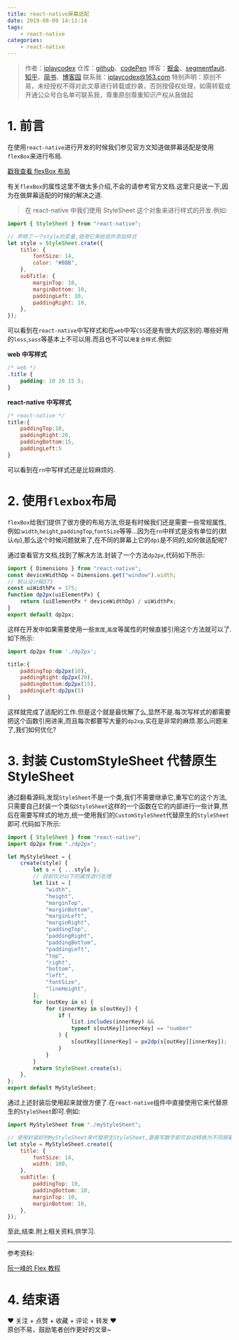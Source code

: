 ```yaml
---
title: react-native屏幕适配
date: 2019-08-09 14:11:14
tags:
    - react-native
categories:
    - react-native
---
```


> 作者：[iplaycodex](http://iplaycodex.com)
> 仓库：[github](https://github.com/iplaycodex)、[codePen](https://codepen.io/iplaycodex)
> 博客：[掘金](https://juejin.im/user/3597257774478359)、[segmentfault](https://segmentfault.com/u/iplaycodex)、[知乎](https://www.zhihu.com/people/CallMeAllenLliu)、[简书](https://www.jianshu.com/u/9cd27f169c7e)、[博客园](https://www.cnblogs.com/)
> 联系我：[iplaycodex@163.com](iplaycodex@163.com)
> 特别声明：原创不易，未经授权不得对此文章进行转载或抄袭，否则按侵权处理，如需转载或开通公众号白名单可联系我，尊重原创尊重知识产权从我做起

# 1. 前言

在使用`react-native`进行开发的时候我们参见官方文知道做屏幕适配是使用`flexBox`来进行布局.

[戳我查看 flexBox 布局](https://reactnative.cn/docs/flexbox/)

有关`flexBox`的属性这里不做太多介绍,不会的请参考官方文档.这里只是说一下,因为在做屏幕适配的时候的解决之道.

> 在 react-native 中我们使用 StyleSheet 这个对象来进行样式的开发.例如:

```javascript
import { StyleSheet } from "react-native";

// 声明了一个style的变量,使用它来给组件添加样式
let style = StyleSheet.crate({
    title: {
        fontSize: 14,
        color: "#BBB",
    },
    subTitle: {
        marginTop: 10,
        marginBottom: 10,
        paddingLeft: 10,
        paddingRight: 10,
    },
});
```

<!--more-->

可以看到在`react-native`中写样式和在`web`中写`CSS`还是有很大的区别的.哪些好用的`less`,`sass`等基本上不可以用.而且也不可以`用复合样式`.例如:

**web 中写样式**

```css
/* web */
.title {
    padding: 10 20 15 5;
}
```

**react-native 中写样式**

```javascript
/* react-native */
title:{
    paddingTop:10,
    paddingRight:20,
    paddingBottom:15,
    paddingLeft:5
}
```

可以看到在`rn`中写样式还是比较麻烦的.

# 2. 使用`flexbox`布局

`flexBox`给我们提供了很方便的布局方法,但是有时候我们还是需要一些常规属性,例如:`width`,`height`,`paddingTop`,`fontSize`等等...因为在`rn`中样式是没有单位的(默认`dp`),那么这个时候问题就来了,在不同的屏幕上它的`dpi`是不同的,如何做适配呢?

通过查看官方文档,找到了解决方法.封装了一个方法`dp2px`,代码如下所示:

```javascript
import { Dimensions } from "react-native";
const deviceWidthDp = Dimensions.get("window").width;
// 默认设计稿375
const uiWidthPx = 375;
function dp2px(uiElementPx) {
    return (uiElementPx * deviceWidthDp) / uiWidthPx;
}
export default dp2px;
```

这样在开发中如果需要使用一些`宽度`,`高度`等属性的时候直接引用这个方法就可以了.如下所示:

```javascript
import dp2px from './dp2px';

title:{
    paddingTop:dp2px(10),
    paddingRight:dp2px(20),
    paddingBottom:dp2px(15),
    paddingLeft:dp2px(5)
}
```

这样就完成了适配的工作.但是这个就是最优解了么,显然不是.每次写样式的都需要把这个函数引用进来,而且每次都要写大量的`dp2xp`,实在是非常的麻烦.那么问题来了,我们如何优化?

# 3. 封装 CustomStyleSheet 代替原生 StyleSheet

通过翻看源码,发现`StyleSheet`不是一个类,我们不需要继承它,重写它的这个方法,只需要自己封装一个类似`StyleSheet`这样的一个函数在它的内部进行一些计算,然后在需要写样式的地方,统一使用我们的`CustomStyleSheet`代替原生的`StyleSheet`即可.代码如下所示:

```javascript
import { StyleSheet } from "react-native";
import dp2px from "./dp2px";

let MyStyleSheet = {
    create(style) {
        let s = { ...style };
        // 目前仅对以下的属性进行处理
        let list = [
            "width",
            "height",
            "marginTop",
            "marginBottom",
            "marginLeft",
            "marginRight",
            "paddingTop",
            "paddingRight",
            "paddingBottom",
            "paddingLeft",
            "top",
            "right",
            "bottom",
            "left",
            "fontSize",
            "lineHeight",
        ];
        for (outKey in s) {
            for (innerKey in s[outKey]) {
                if (
                    list.includes(innerKey) &&
                    typeof s[outKey][innerKey] == "number"
                ) {
                    s[outKey][innerKey] = px2dp(s[outKey][innerKey]);
                }
            }
        }
        return StyleSheet.create(s);
    },
};
export default MyStyleSheet;
```

通过上述封装后使用起来就很方便了.在`react-native`组件中直接使用它来代替原生的`StyleSheet`即可.例如:

```javascript
import MyStyleSheet from "./myStyleSheet";

// 使用封装好的MyStyleSheet来代替原生StyleSheet,直接写数字即可自动转换为不同屏幕适配的dp
let style = MyStyleSheet.create({
    title: {
        fontSize: 14,
        width: 100,
    },
    subTitle: {
        paddingTop: 10,
        paddingBottom: 10,
        marginTop: 10,
        marginBottom: 10,
    },
});
```

至此,结束.附上相关资料,供学习.

---

参考资料:

[阮一峰的 Flex 教程](http://www.ruanyifeng.com/blog/2015/07/flex-grammar.html?utm_source=tuicool)

# 4. 结束语

❤️ 关注 + 点赞 + 收藏 + 评论 + 转发 ❤️ <br/>原创不易，鼓励笔者创作更好的文章~

<link rel="stylesheet" href="https://unpkg.com/gitalk/dist/gitalk.css">
<script src="https://unpkg.com/gitalk@latest/dist/gitalk.min.js"></script>

<div id="gitalk-container"></div>     
<script type="text/javascript">
    var gitalk = new Gitalk({
    // gitalk的主要参数
      clientID: `e4890482436f9cd96039`,
      clientSecret: `0425bf39d0c5cdedf4ae60a72fbd7a3d58d7d99e`,
      repo: `codeCheeseIssues`,
      owner: 'wawsc5354524',
      admin: ['wawsc5354524'],
      id: 'react-native-r14i',
        });
      gitalk.render('gitalk-container');
</script>
